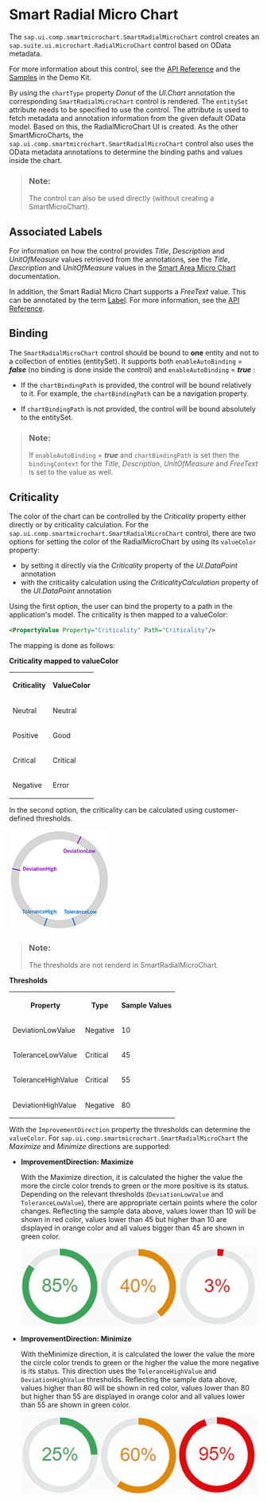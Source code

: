 <!-- loiof8b31037ea284ef6a5a85c55762461b2 -->

# Smart Radial Micro Chart

The `sap.ui.comp.smartmicrochart.SmartRadialMicroChart` control creates an `sap.suite.ui.microchart.RadialMicroChart` control based on OData metadata.

For more information about this control, see the [API Reference](https://ui5.sap.com/#/api/sap.ui.comp.smartmicrochart.SmartRadialMicroChart) and the [Samples](https://ui5.sap.com/#/entity/sap.ui.comp.smartmicrochart.SmartRadialMicroChart) in the Demo Kit.

By using the `chartType` property *Donut* of the *UI.Chart* annotation the corresponding `SmartRadialMicroChart` control is rendered. The `entitySet` attribute needs to be specified to use the control. The attribute is used to fetch metadata and annotation information from the given default OData model. Based on this, the RadialMicroChart UI is created. As the other SmartMicroCharts, the `sap.ui.comp.smartmicrochart.SmartRadialMicroChart` control also uses the OData metadata annotations to determine the binding paths and values inside the chart.

> ### Note:  
> The control can also be used directly \(without creating a SmartMicroChart\).



<a name="loiof8b31037ea284ef6a5a85c55762461b2__section_j1r_hp1_mz"/>

## Associated Labels



For information on how the control provides *Title*, *Description* and *UnitOfMeasure* values retrieved from the annotations, see the *Title*, *Description* and *UnitOfMeasure* values in the [Smart Area Micro Chart](smart-area-micro-chart-283cdca.md) documentation.

In addition, the Smart Radial Micro Chart supports a *FreeText* value. This can be annotated by the term [Label](https://wiki.scn.sap.com/wiki/display/EmTech/OData+4.0+Vocabularies+-+SAP+Common). For more information, see the [API Reference](https://ui5.sap.com/#/api/sap.ui.comp.smartmicrochart.SmartRadialMicroChart).



## Binding

The `SmartRadialMicroChart` control should be bound to **one** entity and not to a collection of entities \(entitySet\). It supports both `enableAutoBinding` = ***false*** \(no binding is done inside the control\) and `enableAutoBinding` = ***true*** :

-   If the `chartBindingPath` is provided, the control will be bound relatively to it. For example, the `chartBindingPath` can be a navigation property.

-   If `chartBindingPath` is not provided, the control will be bound absolutely to the entitySet.


> ### Note:  
> If `enableAutoBinding` = ***true*** and `chartBindingPath` is set then the `bindingContext` for the *Title*, *Description*, *UnitOfMeasure* and *FreeText* is set to the value as well.



## Criticality

The color of the chart can be controlled by the *Criticality* property either directly or by criticality calculation. For the `sap.ui.comp.smartmicrochart.SmartRadialMicroChart` control, there are two options for setting the color of the RadialMicroChart by using its `valueColor` property:

-   by setting it directly via the *Criticality* property of the *UI.DataPoint* annotation
-   with the criticality calculation using the *CriticalityCalculation* property of the *UI.DataPoint* annotation

Using the first option, the user can bind the property to a path in the application's model. The criticality is then mapped to a valueColor:

```xml
<PropertyValue Property="Criticality" Path="Criticality"/>
```

The mapping is done as follows:

**Criticality mapped to valueColor**


<table>
<tr>
<th valign="top">

Criticality



</th>
<th valign="top">

ValueColor



</th>
</tr>
<tr>
<td valign="top">

Neutral



</td>
<td valign="top">

Neutral



</td>
</tr>
<tr>
<td valign="top">

Positive



</td>
<td valign="top">

Good



</td>
</tr>
<tr>
<td valign="top">

Critical



</td>
<td valign="top">

Critical



</td>
</tr>
<tr>
<td valign="top">

Negative



</td>
<td valign="top">

Error



</td>
</tr>
</table>

In the second option, the criticality can be calculated using customer-defined thresholds.

 ![](images/Radial_Thresholds_ec1af00.png) 

> ### Note:  
> The thresholds are not renderd in SmartRadialMicroChart.

**Thresholds**


<table>
<tr>
<th valign="top">

Property



</th>
<th valign="top">

Type



</th>
<th valign="top">

Sample Values



</th>
</tr>
<tr>
<td valign="top">

DeviationLowValue



</td>
<td valign="top">

Negative



</td>
<td valign="top">

10



</td>
</tr>
<tr>
<td valign="top">

ToleranceLowValue



</td>
<td valign="top">

Critical



</td>
<td valign="top">

45



</td>
</tr>
<tr>
<td valign="top">

ToleranceHighValue



</td>
<td valign="top">

Critical



</td>
<td valign="top">

55



</td>
</tr>
<tr>
<td valign="top">

DeviationHighValue



</td>
<td valign="top">

Negative



</td>
<td valign="top">

80



</td>
</tr>
</table>

With the `ImprovementDirection` property the thresholds can determine the `valueColor`. For `sap.ui.comp.smartmicrochart.SmartRadialMicroChart` the *Maximize* and *Minimize* directions are supported:

-   **ImprovementDirection: Maximize**

    With the Maximize direction, it is calculated the higher the value the more the circle color trends to green or the more positive is its status. Depending on the relevant thresholds \(`DeviationLowValue` and `ToleranceLowValue`\), there are appropriate certain points where the color changes. Reflecting the sample data above, values lower than 10 will be shown in red color, values lower than 45 but higher than 10 are displayed in orange color and all values bigger than 45 are shown in green color.

     ![](images/Radial_Maximize_c8c3013.png) 

-   **ImprovementDirection: Minimize**

    With theMinimize direction, it is calculated the lower the value the more the circle color trends to green or the higher the value the more negative is its status. This direction uses the `ToleranceHighValue` and `DeviationHighValue` thresholds. Reflecting the sample data above, values higher than 80 will be shown in red color, values lower than 80 but higher than 55 are displayed in orange color and all values lower than 55 are shown in green color.

     ![](images/Radial_Minimize_e3cedd1.png) 


